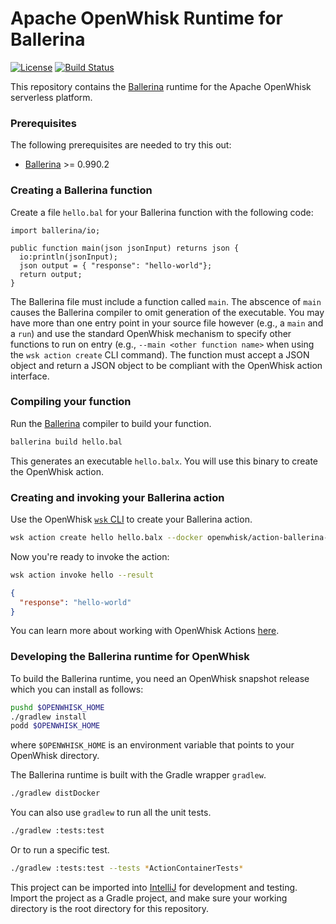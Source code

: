 <!--
#
# Licensed to the Apache Software Foundation (ASF) under one or more
# contributor license agreements.  See the NOTICE file distributed with
# this work for additional information regarding copyright ownership.
# The ASF licenses this file to You under the Apache License, Version 2.0
# (the "License"); you may not use this file except in compliance with
# the License.  You may obtain a copy of the License at
#
#     http://www.apache.org/licenses/LICENSE-2.0
#
# Unless required by applicable law or agreed to in writing, software
# distributed under the License is distributed on an "AS IS" BASIS,
# WITHOUT WARRANTIES OR CONDITIONS OF ANY KIND, either express or implied.
# See the License for the specific language governing permissions and
# limitations under the License.
#
-->

# Apache OpenWhisk Runtime for Ballerina
[![License](https://img.shields.io/badge/license-Apache--2.0-blue.svg)](http://www.apache.org/licenses/LICENSE-2.0)
[![Build Status](https://travis-ci.org/apache/openwhisk-runtime-ballerina.svg?branch=master)](https://travis-ci.org/apache/openwhisk-runtime-ballerina)

This repository contains the [Ballerina](https://ballerinalang.org) runtime for the Apache OpenWhisk serverless platform.

### Prerequisites

The following prerequisites are needed to try this out:

- [Ballerina](https://ballerina.io/downloads/) >= 0.990.2

### Creating a Ballerina function

Create a file `hello.bal` for your Ballerina function with the following code:

```ballerina
import ballerina/io;

public function main(json jsonInput) returns json {
  io:println(jsonInput);
  json output = { "response": "hello-world"};
  return output;
}
```

The Ballerina file must include a function called `main`. The abscence of `main` causes the Ballerina compiler to omit generation of the executable. You may have more than one entry point in your source file however (e.g., a `main` and a `run`) and use the standard OpenWhisk mechanism to specify other functions to run on entry (e.g., `--main <other function name>` when using the `wsk action create` CLI command). The function must accept a JSON object and return a JSON object to be compliant with the OpenWhisk action interface.

### Compiling your function

Run the [Ballerina](https://ballerina.io/downloads) compiler to build your function.
```bash
ballerina build hello.bal
```

This generates an executable `hello.balx`. You will use this binary to create the OpenWhisk action.

### Creating and invoking your Ballerina action

Use the OpenWhisk [`wsk` CLI](https://github.com/apache/openwhisk/blob/master/docs/cli.md)
to create your Ballerina action.

```bash
wsk action create hello hello.balx --docker openwhisk/action-ballerina-v0.990.2
```

Now you're ready to invoke the action:

```bash
wsk action invoke hello --result
```
```json
{
  "response": "hello-world"
}
```

You can learn more about working with OpenWhisk Actions [here](https://github.com/apache/openwhisk/blob/master/docs/actions.md).

### Developing the Ballerina runtime for OpenWhisk

To build the Ballerina runtime, you need an OpenWhisk snapshot release which
you can install as follows:
```bash
pushd $OPENWHISK_HOME
./gradlew install
podd $OPENWHISK_HOME
```
where `$OPENWHISK_HOME` is an environment variable that points to your
OpenWhisk directory.

The Ballerina runtime is built with the Gradle wrapper `gradlew`.
```bash
./gradlew distDocker
```

You can also use `gradlew` to run all the unit tests.
```bash
./gradlew :tests:test
```

Or to run a specific test.
```bash
./gradlew :tests:test --tests *ActionContainerTests*
```

This project can be imported into [IntelliJ](https://www.jetbrains.com/idea/)
for development and testing. Import the project as a Gradle project, and make
sure your working directory is the root directory for this repository.
